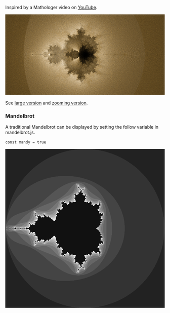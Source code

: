 Inspired by a Mathologer video on [YouTube](https://www.youtube.com/watch?v=9gk_8mQuerg).

![](buddhabrot_small.png)

See [large version](buddhabrot.png) and [zooming version](https://rawgit.com/deanturpin/Mandy/master/index.html).

### Mandelbrot
A traditional Mandelbrot can be displayed by setting the follow variable in
mandelbrot.js.

```
const mandy = true
```

![](mandelbrot.png)
